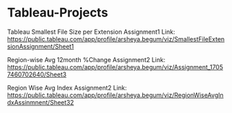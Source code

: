 # Tableau-Projects
Tableau Smallest File Size per Extension Assignment1 Link: https://public.tableau.com/app/profile/arsheya.begum/viz/SmallestFileExtensionAssignment/Sheet1

Region-wise Avg 12month %Change Assignment2 Link: https://public.tableau.com/app/profile/arsheya.begum/viz/Assignment_17057460702640/Sheet3

Region Wise Avg Index Assignment2 Link: https://public.tableau.com/app/profile/arsheya.begum/viz/RegionWiseAvgIndxAssinmnent/Sheet32
